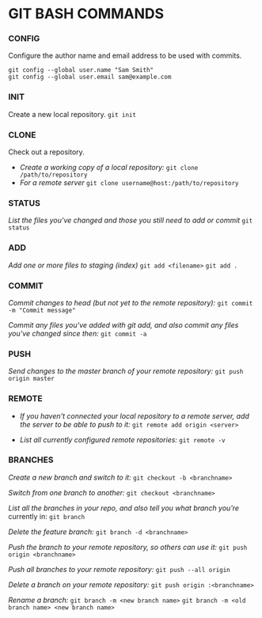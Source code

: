 # GIT BASH COMMANDS

### CONFIG
  Configure the author name and email address to be used with commits.

    git config --global user.name "Sam Smith"
    git config --global user.email sam@example.com

### INIT
  Create a new local repository.
    `git init`

### CLONE
  Check out a repository.  
  * *Create a working copy of a local repository:*
    `git clone /path/to/repository`
  * *For a remote server*
    `git clone username@host:/path/to/repository`

### STATUS
  _List the files you've changed and those you still need to add or commit_
    `git status`

### ADD
  _Add one or more files to staging (index)_
    `git add <filename>`
    `git add .`

### COMMIT
  *Commit changes to head (but not yet to the remote repository):*
    `git commit -m "Commit message"`

  *Commit any files you've added with git add, and also commit any files you've changed since then:*
    `git commit -a`

### PUSH
  _Send changes to the master branch of your remote repository:_
    `git push origin master`

### REMOTE
*   _If you haven't connected your local repository to a remote server, add the server to be able to push to it:_
    `git remote add origin <server>`

  * _List all currently configured remote repositories:_
    `git remote -v`

### BRANCHES
  _Create a new branch and switch to it:_
    `git checkout -b <branchname>`

  _Switch from one branch to another:_
    `git checkout <branchname>`

  _List all the branches in your repo, and also tell you what branch you're_ currently in:
    `git branch`

  _Delete the feature branch:_
    `git branch -d <branchname>`

  _Push the branch to your remote repository, so others can use it:_
    `git push origin <branchname>`

  _Push all branches to your remote repository:_
    `git push --all origin`

  _Delete a branch on your remote repository:_
    `git push origin :<branchname>`

  _Rename a branch:_
    `git branch -m <new branch name>`
    `git branch -m <old branch name> <new branch name>`
